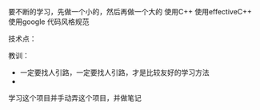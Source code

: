 要不断的学习，先做一个小的，然后再做一个大的
使用C++ 
使用effectiveC++
使用google 代码风格规范


技术点：

教训：
* 一定要找人引路，一定要找人引路，才是比较友好的学习方法
* 
学习这个项目并手动弄这个项目，并做笔记

